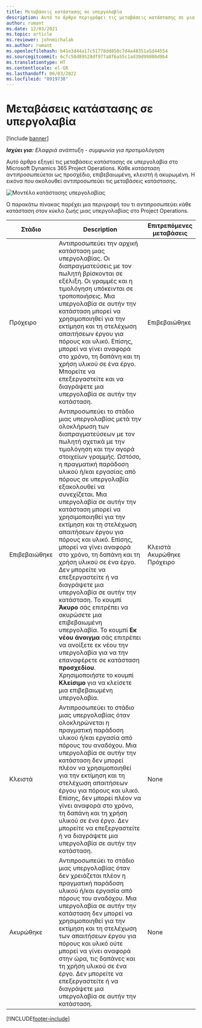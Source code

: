 ```yaml
---
title: Μεταβάσεις κατάστασης σε υπεργολαβία
description: Αυτό το άρθρο περιγράφει τις μεταβάσεις κατάστασης σε μια υπεργολαβία στο Microsoft Dynamics 365 Project Operations καθώς η υπεργολαβία δημιουργείται, εκτελείται και κλείνει.
author: rumant
ms.date: 12/03/2021
ms.topic: article
ms.reviewer: johnmichalak
ms.author: rumant
ms.openlocfilehash: b41e3d44a17c51778dd850c7d4a48351a5d44554
ms.sourcegitcommit: 6cfc50d89528df977a8f6a55c1ad39d99800d9b4
ms.translationtype: HT
ms.contentlocale: el-GR
ms.lasthandoff: 06/03/2022
ms.locfileid: "8919738"
---
```

# <a name="state-transitions-on-a-subcontract"></a>Μεταβάσεις κατάστασης σε υπεργολαβία 

[!include [banner](../../includes/dataverse-preview.md)]

_**Ισχύει για:** Ελαφριά ανάπτυξη - συμφωνία για προτιμολόγηση_

Αυτό άρθρο εξηγεί τις μεταβάσεις κατάστασης σε υπεργολαβία στο Microsoft Dynamics 365 Project Operations. Κάθε κατάσταση αντιπροσωπεύεται ως προσχέδιο, επιβεβαιωμένη, κλειστή ή ακυρωμένη. Η εικόνα που ακολουθεί αντιπροσωπεύει τις μεταβάσεις κατάστασης.

![Μοντέλο κατάστασης υπεργολαβίας](../media/SubconStates.png)  

Ο παρακάτω πίνακας παρέχει μια περιγραφή του τι αντιπροσωπεύει κάθε κατάσταση στον κύκλο ζωής μιας υπεργολαβίας στο Project Operations.

| Στάδιο | Description | Επιτρεπόμενες μεταβάσεις |
| --- | --- | --- |
| Πρόχειρο | Αντιπροσωπεύει την αρχική κατάσταση μιας υπεργολαβίας. Οι διαπραγματεύσεις με τον πωλητή βρίσκονται σε εξέλιξη. Οι γραμμές και η τιμολόγηση υπόκεινται σε τροποποιήσεις. Μια υπεργολαβία σε αυτήν την κατάσταση μπορεί να χρησιμοποιηθεί για την εκτίμηση και τη στελέχωση απαιτήσεων έργου για πόρους και υλικό. Επίσης, μπορεί να γίνει αναφορά στο χρόνο, τη δαπάνη και τη χρήση υλικού σε ένα έργο. Μπορείτε να επεξεργαστείτε και να διαγράψετε μια υπεργολαβία σε αυτήν την κατάσταση. | Επιβεβαιώθηκε |
| Επιβεβαιώθηκε | Αντιπροσωπεύει το στάδιο μιας υπεργολαβίας μετά την ολοκλήρωση των διαπραγματεύσεων με τον πωλητή σχετικά με την τιμολόγηση και την αγορά στοιχείων γραμμής. Ωστόσο, η πραγματική παράδοση υλικού ή/και εργασίας από πόρους σε υπεργολαβία εξακολουθεί να συνεχίζεται. Μια υπεργολαβία σε αυτήν την κατάσταση μπορεί να χρησιμοποιηθεί για την εκτίμηση και τη στελέχωση απαιτήσεων έργου για πόρους και υλικό. Επίσης, μπορεί να γίνει αναφορά στο χρόνο, τη δαπάνη και τη χρήση υλικού σε ένα έργο. Δεν μπορείτε να επεξεργαστείτε ή να διαγράψετε μια υπεργολαβία σε αυτήν την κατάσταση. Το κουμπί **Άκυρο** σάς επιτρέπει να ακυρώσετε μια επιβεβαιωμένη υπεργολαβία. Το κουμπί **Εκ νέου άνοιγμα** σάς επιτρέπει να ανοίξετε εκ νέου την υπεργολαβία για να την επαναφέρετε σε κατάσταση **προσχεδίου**. Χρησιμοποιήστε το κουμπί **Κλείσιμο** για να κλείσετε μια επιβεβαιωμένη υπεργολαβία. | Κλειστά <br> Ακυρώθηκε <br> Πρόχειρο |
| Κλειστά | Αντιπροσωπεύει το στάδιο μιας υπεργολαβίας όταν ολοκληρώνεται η πραγματική παράδοση υλικού ή/και εργασία από πόρους του αναδόχου. Μια υπεργολαβία σε αυτήν την κατάσταση δεν μπορεί πλέον να χρησιμοποιηθεί για την εκτίμηση και τη στελέχωση απαιτήσεων έργου για πόρους και υλικό. Επίσης, δεν μπορεί πλέον να γίνει αναφορά στο χρόνο, τη δαπάνη και τη χρήση υλικού σε ένα έργο. Δεν μπορείτε να επεξεργαστείτε ή να διαγράψετε μια υπεργολαβία σε αυτήν την κατάσταση. | None |
| Ακυρώθηκε | Αντιπροσωπεύει το στάδιο μιας υπεργολαβίας όταν δεν χρειάζεται πλέον η πραγματική παράδοση υλικού ή/και εργασία από πόρους του αναδόχου. Μια υπεργολαβία σε αυτήν την κατάσταση δεν μπορεί να χρησιμοποιηθεί για την εκτίμηση και τη στελέχωση των απαιτήσεων έργου για πόρους και υλικό ούτε μπορεί να γίνει αναφορά στην ώρα, τις δαπάνες και τη χρήση υλικού σε ένα έργο. Δεν μπορείτε να επεξεργαστείτε ή να διαγράψετε μια υπεργολαβία σε αυτήν την κατάσταση. | None |


[!INCLUDE[footer-include](../../includes/footer-banner.md)]
